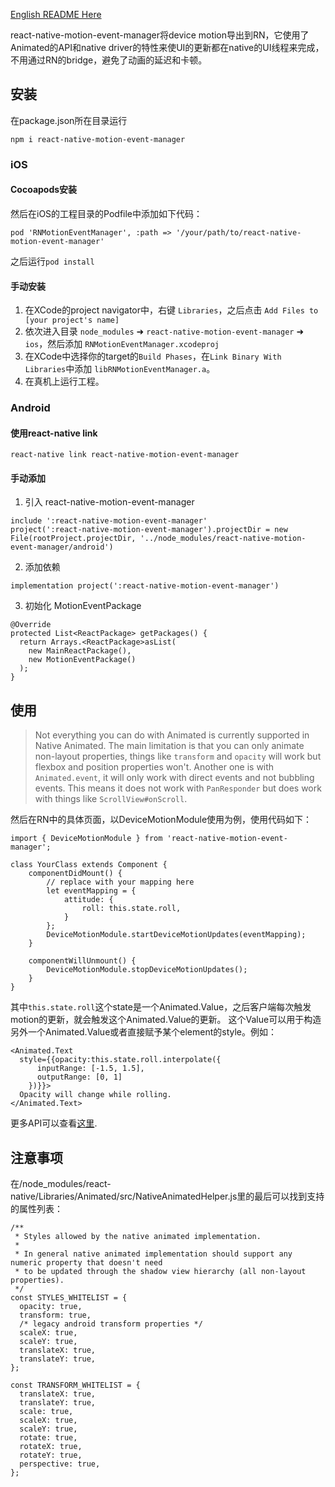 [English README Here](./README_en.md)

react-native-motion-event-manager将device motion导出到RN，它使用了Animated的API和native driver的特性来使UI的更新都在native的UI线程来完成，不用通过RN的bridge，避免了动画的延迟和卡顿。

## 安装

在package.json所在目录运行
```
npm i react-native-motion-event-manager
```

### iOS

#### Cocoapods安装

然后在iOS的工程目录的Podfile中添加如下代码：

```
pod 'RNMotionEventManager', :path => '/your/path/to/react-native-motion-event-manager'
```
之后运行`pod install`

#### 手动安装

1. 在XCode的project navigator中，右键 `Libraries`，之后点击 `Add Files to [your project's name]`
2. 依次进入目录 `node_modules` ➜ `react-native-motion-event-manager` ➜ `ios`，然后添加 `RNMotionEventManager.xcodeproj`
3. 在XCode中选择你的target的`Build Phases`，在`Link Binary With Libraries`中添加 `libRNMotionEventManager.a`。
4. 在真机上运行工程。

### Android

#### 使用react-native link

```
react-native link react-native-motion-event-manager
```
#### 手动添加
1. 引入 react-native-motion-event-manager

```
include ':react-native-motion-event-manager'
project(':react-native-motion-event-manager').projectDir = new File(rootProject.projectDir, '../node_modules/react-native-motion-event-manager/android')
```
2. 添加依赖

```
implementation project(':react-native-motion-event-manager')
```
3. 初始化 MotionEventPackage

```
@Override
protected List<ReactPackage> getPackages() {
  return Arrays.<ReactPackage>asList(
    new MainReactPackage(),
    new MotionEventPackage()
  );
}
```

## 使用



> Not everything you can do with Animated is currently supported in Native Animated. The main limitation is that you can only animate non-layout properties, things like `transform` and `opacity` will work but flexbox and position properties won't. Another one is with `Animated.event`, it will only work with direct events and not bubbling events. This means it does not work with `PanResponder` but does work with things like `ScrollView#onScroll`.

然后在RN中的具体页面，以DeviceMotionModule使用为例，使用代码如下：
```
import { DeviceMotionModule } from 'react-native-motion-event-manager';

class YourClass extends Component {
    componentDidMount() {
        // replace with your mapping here
        let eventMapping = {
            attitude: {
                roll: this.state.roll, 
            }
        };
        DeviceMotionModule.startDeviceMotionUpdates(eventMapping);
    }

    componentWillUnmount() {
        DeviceMotionModule.stopDeviceMotionUpdates();
    }
}
```
其中`this.state.roll`这个state是一个Animated.Value，之后客户端每次触发motion的更新，就会触发这个Animated.Value的更新。
这个Value可以用于构造另外一个Animated.Value或者直接赋予某个element的style。例如：
```
<Animated.Text
  style={{opacity:this.state.roll.interpolate({
      inputRange: [-1.5, 1.5],
      outputRange: [0, 1]
    })}}>
  Opacity will change while rolling.
</Animated.Text>
```

更多API可以查看[这里](./API.md).

## 注意事项

在/node_modules/react-native/Libraries/Animated/src/NativeAnimatedHelper.js里的最后可以找到支持的属性列表：

```
/**
 * Styles allowed by the native animated implementation.
 *
 * In general native animated implementation should support any numeric property that doesn't need
 * to be updated through the shadow view hierarchy (all non-layout properties).
 */
const STYLES_WHITELIST = {
  opacity: true,
  transform: true,
  /* legacy android transform properties */
  scaleX: true,
  scaleY: true,
  translateX: true,
  translateY: true,
};

const TRANSFORM_WHITELIST = {
  translateX: true,
  translateY: true,
  scale: true,
  scaleX: true,
  scaleY: true,
  rotate: true,
  rotateX: true,
  rotateY: true,
  perspective: true,
};
```

